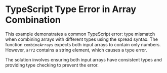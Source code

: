 # TypeScript Type Error in Array Combination
This example demonstrates a common TypeScript error: type mismatch when combining arrays with different types using the spread syntax.  The function `combineArrays` expects both input arrays to contain only numbers. However, `arr2` contains a string element, which causes a type error.

The solution involves ensuring both input arrays have consistent types and providing type checking to prevent the error.